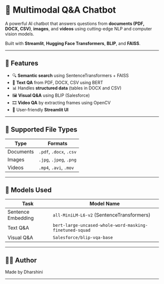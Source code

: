 # 🤖 Multimodal Q&A Chatbot

A powerful AI chatbot that answers questions from **documents (PDF, DOCX, CSV)**, **images**, and **videos** using cutting-edge NLP and computer vision models.

Built with **Streamlit**, **Hugging Face Transformers**, **BLIP**, and **FAISS**.

---

## 📌 Features

- 🔍 **Semantic search** using SentenceTransformers + FAISS
- 📄 **Text QA** from PDF, DOCX, CSV using BERT
- 📊 Handles **structured data** (tables in DOCX and CSV)
- 🖼️ **Visual Q&A** using BLIP (Salesforce)
- 🎞️ **Video QA** by extracting frames using OpenCV
- 🧠 User-friendly **Streamlit UI**

---

## 📂 Supported File Types

| Type        | Formats                        |
|-------------|--------------------------------|
| Documents   | `.pdf`, `.docx`, `.csv`        |
| Images      | `.jpg`, `.jpeg`, `.png`        |
| Videos      | `.mp4`, `.avi`, `.mov`         |

---


## 🧠 Models Used

| Task                  | Model Name                                                |
|-----------------------|-----------------------------------------------------------|
| Sentence Embedding    | `all-MiniLM-L6-v2` (SentenceTransformers)                 |
| Text Q&A              | `bert-large-uncased-whole-word-masking-finetuned-squad`  |
| Visual Q&A            | `Salesforce/blip-vqa-base`                                |

---


## 👨‍💻 Author

Made by Dharshini

---

